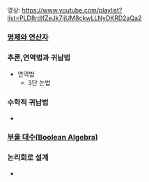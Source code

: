 영상: https://www.youtube.com/playlist?list=PLD8rdlfZeJk7ijUM8ckwLLNyDKRD2aQa2

### [명제와 연산자](/이산-수학/이산수학-기초/명제와-연산자.md)


### 추론,연역법과 귀납법
- 연역법
  - 3단 논법

### 수학적 귀납법
- 

### [부울 대수(Boolean Algebra)](/이산-수학/명제,추론,귀납,부울대수/부울-대수.md)

### 논리회로 설계
- 